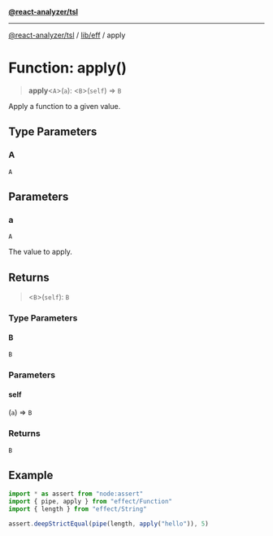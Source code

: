 [**@react-analyzer/tsl**](../../../README.md)

***

[@react-analyzer/tsl](../../../README.md) / [lib/eff](../README.md) / apply

# Function: apply()

> **apply**\<`A`\>(`a`): \<`B`\>(`self`) => `B`

Apply a function to a given value.

## Type Parameters

### A

`A`

## Parameters

### a

`A`

The value to apply.

## Returns

> \<`B`\>(`self`): `B`

### Type Parameters

#### B

`B`

### Parameters

#### self

(`a`) => `B`

### Returns

`B`

## Example

```ts
import * as assert from "node:assert"
import { pipe, apply } from "effect/Function"
import { length } from "effect/String"

assert.deepStrictEqual(pipe(length, apply("hello")), 5)
```
